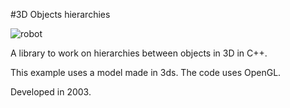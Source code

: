 #3D Objects hierarchies

![robot](https://github.com/rjpg/Robot-hierarchy/assets/22857941/e5bb434a-734f-4848-8694-a1b4d9027591)

A library to work on hierarchies between objects in 3D in C++.

This example uses a model made in 3ds. The code uses OpenGL.

Developed in 2003.
